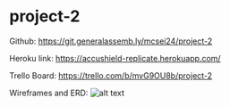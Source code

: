 # project-2

Github:
https://git.generalassemb.ly/mcsei24/project-2

Heroku link:
https://accushield-replicate.herokuapp.com/

Trello Board:
https://trello.com/b/mvG9OU8b/project-2

Wireframes and ERD:
![alt text](https://git.generalassemb.ly/mcsei24/project-2/blob/master/readme-deliverables/IMG_20191025_085045547(1).jpg)
